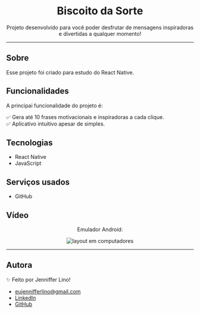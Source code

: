 <h1 align="center">Biscoito da Sorte</h1>
<p align="center">Projeto desenvolvido para você poder desfrutar de mensagens inspiradoras e divertidas a qualquer momento!</p>

---

## Sobre
Esse projeto foi criado para estudo do React Native.


## Funcionalidades
A principai funcionalidade do projeto é:

✅ Gera até 10 frases motivacionais e inspiradoras a cada clique. </br>
✅ Aplicativo intuitivo apesar de simples.


## Tecnologias
* React Native
* JavaScript


## Serviços usados
* GitHub


## Vídeo
<p align="center">Emulador Android:</p>
<p align="center">
<img src="https://user-images.githubusercontent.com/111028742/223911803-b20246e9-4458-47f5-955d-21490c379a8a.gif" alt="layout em computadores">
</p>

---

## Autora
✨ Feito por Jenniffer Lino!

* eujennifferlino@gmail.com
* <a href="https://www.linkedin.com/in/jennifferlinoferreira/" target=”_blank”>LinkedIn</a>
* <a href="https://github.com/eujennifferlino" target=”_blank”>GitHub</a>
